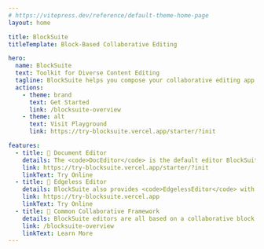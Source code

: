 ```yaml
---
# https://vitepress.dev/reference/default-theme-home-page
layout: home

title: BlockSuite
titleTemplate: Block-Based Collaborative Editing

hero:
  name: BlockSuite
  text: Toolkit for Diverse Content Editing
  tagline: BlockSuite helps you compose your collaborative editing app.
  actions:
    - theme: brand
      text: Get Started
      link: /blocksuite-overview
    - theme: alt
      text: Visit Playground
      link: https://try-blocksuite.vercel.app/starter/?init

features:
  - title: 📝 Document Editor
    details: The <code>DocEditor</code> is the default editor BlockSuite ships. It's created from our own rich text editing infra, and is open for customizations.
    link: https://try-blocksuite.vercel.app/starter/?init
    linkText: Try Online
  - title: 🎨 Edgeless Editor
    details: BlockSuite also provides <code>EdgelessEditor</code> with limitless logical canvas size, ideal for virtual whiteboarding and graphic editing.
    link: https://try-blocksuite.vercel.app
    linkText: Try Online
  - title: 🧩 Common Collaborative Framework
    details: BlockSuite editors are all based on a collaborative block editing framework. Battery included. Framework agnostic.
    link: /blocksuite-overview
    linkText: Learn More
---
```

